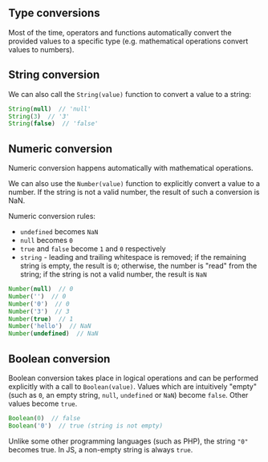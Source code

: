 ## Type conversions

Most of the time, operators and functions automatically convert the provided values to a specific type (e.g. mathematical operations convert values to numbers).

## String conversion

We can also call the `String(value)` function to convert a value to a string:

```js
String(null)  // 'null'
String(3)  // '3'
String(false)  // 'false'
```

## Numeric conversion

Numeric conversion happens automatically with mathematical operations.

We can also use the `Number(value)` function to explicitly convert a value to a number. If the string is not a valid number, the result of such a conversion is NaN.

Numeric conversion rules:
* `undefined` becomes `NaN`
* `null` becomes `0`
* `true` and `false` become `1` and `0` respectively
* `string` - leading and trailing whitespace is removed; if the remaining string is empty, the result is `0`; otherwise, the number is "read" from the string; if the string is not a valid number, the result is `NaN`

```js
Number(null)  // 0
Number('')  // 0
Number('0')  // 0
Number('3')  // 3
Number(true)  // 1
Number('hello')  // NaN
Number(undefined)  // NaN
```

## Boolean conversion

Boolean conversion takes place in logical operations and can be performed explicitly with a call to `Boolean(value)`. Values which are intuitively "empty" (such as `0`, an empty string, `null`, `undefined` or `NaN`) become `false`. Other values become `true`.

```js
Boolean(0)  // false
Boolean('0')  // true (string is not empty)
```

Unlike some other programming languages (such as PHP), the string `"0"` becomes true. In JS, a non-empty string is always `true`.
